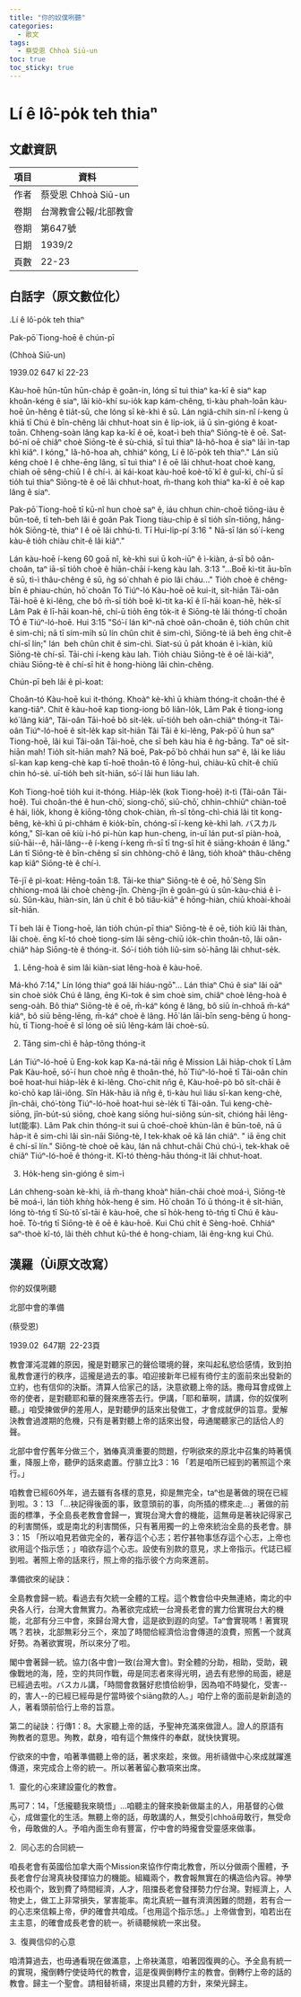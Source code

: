 ```yaml
---
title: "你的奴僕咧聽"
categories:
  - 散文
tags:
  - 蔡受恩 Chhoà Siū-un
toc: true
toc_sticky: true
---
```


# Lí ê lô͘-po̍k teh thiaⁿ

## 文獻資訊

| 項目 | 資料 |
|---|---|
| 作者 | 蔡受恩 Chhoà Siū-un |
| 卷期 | 台灣教會公報/北部教會 |
| 卷期 | 第647號 |
| 日期 | 1939/2 |
| 頁數 | 22-23 |

## 白話字（原文數位化）

.Lí ê lô͘-po̍k teh thiaⁿ

Pak-pō͘ Tiong-hoē ê chún-pī

(Chhoà Siū-un)

1939.02 647 kî 22-23

Kàu-hoē hūn-tūn hūn-cha̍p ê goân-in, lóng sī tuì thiaⁿ ka-kī ê siaⁿ kap khoân-kéng ê siaⁿ, lâi kiò-khí su-io̍k kap kám-chêng, tì-kàu phah-loān kàu-hoē ūn-hêng ê tia̍t-sū, che lóng sī kè-khì ê sū. Lán ngiâ-chih sin-nî í-keng ū khiā tī Chú ê bīn-chêng lâi chhut-hoat sin ê li̍p-iok, iā ū sìn-gióng ê koat-toān. Chheng-soàn lâng kap ka-kī ê oē, koat-ì beh thiaⁿ Siōng-tè ê oē. Sat-bó͘-ní oē chiâⁿ choè Siōng-tè ê sù-chiá, sī tuì thiaⁿ Iâ-hô-hoa ê siaⁿ lâi ìn-tap khì kiâⁿ. I kóng," Iâ-hô-hoa ah, chhiáⁿ kóng, Lí ê lô͘-po̍k teh thiaⁿ." Lán siū kéng choè I ê chhe-ēng lâng, sī tuì thiaⁿ I ê oē lâi chhut-hoat choè kang, chiah oē sêng-chiū I ê chí-ì. ài kái-koat kàu-hoē koè-tō͘ kî ê guî-ki, chí-ū sī tio̍h tuì thiaⁿ Siōng-tè ê oē lâi chhut-hoat, m̄-thang koh thiaⁿ ka-kī ê oē kap lâng ê siaⁿ.

Pak-pō͘ Tiong-hoē tī kū-nî hun choè saⁿ ê, iáu chhun chin-choē tiōng-iàu ê būn-toê, tī teh-beh lâi ê goân Pak Tiong tiàu-chi̍p ê sî tio̍h sīn-tiōng, hâng-ho̍k Siōng-tè, thiaⁿ I ê oē lâi chhú-tì. Tī Hui-li̍p-pí 3:16 " Nā-sī lán só͘ í-keng kàu-ê tio̍h chiàu chit-ê lâi kiâⁿ."

Lán kàu-hoē í-keng 60 goā nî, kè-khì sui ū koh-iūⁿ ê ì-kiàn, á-sī bô oân-choân, taⁿ iā-sī tio̍h choè ê hiān-chāi í-keng kàu lah. 3:13 "...Boē kì-tit āu-bīn ê sū, tì-ì thâu-chêng ê sū, ǹg só͘ chhah ê pio lâi cháu..." Tio̍h choè ê chêng-bīn ê phiau-chún, hō͘ choân Tó Tiúⁿ-ló Kàu-hoē oē kui-it, si̍t-hiān Tâi-oân Tāi-hoē ê ki-lêng, che bô m̄-sī tio̍h boē kì-tit ka-kī ê lī-hāi koan-hē, he̍k-sī Lâm Pak ê lī-hāi koan-hē, chí-ū tio̍h ēng to̍k-it ê Siōng-tè lâi thóng-tī choân TÓ ê Tiúⁿ-ló-hoē. Hui 3:15 "Só͘-í lán kìⁿ-nā choè oân-choân ê, tio̍h chûn chit ê sim-chì; nā tī sím-mi̍h sū lín chûn chit ê sim-chì, Siōng-tè iā beh ēng chit-ê chí-sī lín;" lán  beh chûn chit ê sim-chì. Siat-sú ū pa̍t khoán ê ì-kiàn, kiû Siōng-tè chí-sī. Tāi-chì í-keng kàu lah. Tio̍h chiàu Siōng-tè ê oē lâi-kiâⁿ, chiàu Siōng-tè ê chí-sī hit ê hong-hiòng lâi chìn-chêng.

Chún-pī beh lâi ê pì-koat:

Choân-tó Kàu-hoē kui it-thóng. Khoàⁿ kè-khì ū khiàm thóng-it choân-thé ê kang-tiâⁿ. Chit ê kàu-hoē kap tiong-iong bô liân-lo̍k, Lâm Pak ê tiong-iong kó͘ lâng kiâⁿ, Tâi-oân Tāi-hoē bô si̍t-le̍k. uī-tio̍h beh oân-chiâⁿ thóng-it Tâi-oân Tiúⁿ-ló-hoē ê si̍t-le̍k kap si̍t-hiān Tâi Tāi ê ki-lêng, Pak-pō͘ ū hun saⁿ Tiong-hoē, lâi kui Tâi-oân Tāi-hoē, che sī beh kàu hia ê ǹg-bāng. Taⁿ oē si̍t-hiān mah! Tio̍h si̍t-hiān mah? Nā boē, Pak-pō͘ bô chhái hun saⁿ ê, lâi ke liáu sî-kan kap keng-chè kap tī-hoē thoân-tō ê lōng-huì, chiàu-kū chi̍t-ê chiū chin hó-sè. uī-tio̍h beh si̍t-hiān, só͘-í lâi hun liáu lah.

Koh Tiong-hoē tio̍h kui it-thóng. Hia̍p-le̍k (kok Tiong-hoē) it-tì (Tâi-oân Tāi-hoē). Tuì choân-thé ê hun-chō͘, siong-chō͘, siū-chō͘, chhin-chhiūⁿ chiàn-toē ê hái, lio̍k, khong ê kiōng-tông chok-chiàn, m̄-sī tông-chì-chiá lâi tit kong-bêng, kè-khì ū pi-chhám ê kio̍k-bīn, chóng-sī í-keng kè-khì lah. バスカル kóng," Sî-kan oē kiù i-hó pi-hùn kap hun-cheng, in-uī lán put-sî piàn-hoà, siū-hāi--ê, hāi-lâng--ê í-keng í-keng m̄-sī tī tng-sî hit ê siāng-khoán ê lâng." Lán tī Siōng-tè ê bīn-chêng sī sin chhòng-chō ê lâng, tio̍h khoàⁿ thâu-chêng kap kiâⁿ Siōng-tè ê chí-ì.

Tē-jī ê pì-koat: Hēng-toān 1:8. Tāi-ke thiaⁿ Siōng-tè ê oē, hō͘ Sèng Sîn chhiong-moá lâi choè chèng-jîn. Chèng-jîn ê goân-gú ū sûn-kàu-chiá ê ì-sù. Sûn-kàu, hiàn-sin, lán ū chit ê bô tiâu-kiāⁿ ê hōng-hiàn, chiū khoài-khoài si̍t-hiān.

Tī beh lâi ê Tiong-hoē, lán tio̍h chún-pī thiaⁿ Siōng-tè ê oē, tio̍h kiû lâi thàn, lâi choè. ēng kî-tó choè tiong-sim lâi sêng-chiū io̍k-chìn thoân-tō, lâi oân-chiâⁿ ha̍p Siōng-tè ê thóng-it. Só͘-í tio̍h tio̍h liû-sim sò͘-hāng lâi chhut-se̍k.

1. Lêng-hoà ê sim lâi kiàn-siat lêng-hoà ê kàu-hoē.

Má-khó 7:14," Lín lóng thiaⁿ goá lâi hiáu-ngō͘"... Lán thiaⁿ Chú ê siaⁿ lâi oāⁿ sin choè sio̍k Chú ê lâng, ēng Ki-tok ê sim choè sim, chiâⁿ choè lêng-hoà ê seng-oa̍h. Bô thiaⁿ Siōng-tè ê oē, m̄-káⁿ kóng ê lâng, bô siū ín-chhoā m̄-káⁿ kiâⁿ, bô siū bēng-lēng, m̄-káⁿ choè ê lâng. Hō͘ lán lāi-bīn seng-bēng ū hong-hù, tī Tiong-hoē ê sî lóng oē siū lêng-kám lâi choè-sū.

2. Tâng sim-chì ê ha̍p-tông thóng-it

Lán Tiúⁿ-ló-hoē ū Eng-kok kap Ka-ná-tāi nn̄g ê Mission Lâi hia̍p-chok tī Lâm Pak Kàu-hoē, só͘-í hun choè nn̄g ê thoân-thé, hō͘ Tiúⁿ-ló-hoē tī Tâi-oân chin boē hoat-hui hia̍p-le̍k ê ki-lêng. Cho͘-chit nn̄g ê, Kàu-hoē-pò bô si̍t-chāi ê ko͘-chō kap lāi-iông. Sîn Ha̍k-hāu iā nn̄g ê, tì-kàu huì liáu sî-kan keng-chè, jîn-châi, chó͘-tòng Tiúⁿ-ló-hoē hoat-hui sè-le̍k tī Tâi-oân. Tuì keng-chè-siōng, jîn-bu̍t-sú siōng, choè kang siōng hui-siông sún-sit, chióng hāi lêng-lut(能率). Lâm Pak chin thóng-it sui ū choē-choē khùn-lân ê būn-toê, nā ū ha̍p-it ê sim-chì lâi sìn-nāi Siōng-tè, I tek-khak oē kā lán chiâⁿ. " iā ēng chit ê chí-sī lín." Siōng-tè choè oē kàu, lán nā chhut-chāi Chú chú-ì, tek-khak oē chiâⁿ Tiúⁿ-ló-hoē ê thóng-it. Kî-tó thèng-hāu thóng-it lâi chhut-hoat.

3. Ho̍k-heng sìn-gióng ê sim-ì

Lán chheng-soàn kè-khì, iā m̄-thang khoàⁿ hiān-chāi choè moá-ì, Siōng-tè bē moá-ì, lán tio̍h khǹg ho̍k-heng ê sim. Hō͘ choân Tó ū thóng-it ê si̍t-hiān, lóng tò-tńg tī Sù-tô͘ sî-tāi ê kàu-hoē, che sī ho̍k-heng tò-tńg tī Chú ê kàu-hoē. Tò-tńg tī Siōng-tè ê oē ê kàu-hoē. Kui Chú chi̍t ê Sèng-hoē. Chhiáⁿ saⁿ-thoè kî-tó, lâi the̍h chhut kū-thé ê hong-chiam, lâi êng-kng kui Chú.

## 漢羅（Ùi原文改寫）

你的奴僕咧聽

北部中會的準備

(蔡受恩)

1939.02  647期  22-23頁

教會渾沌混雜的原因，攏是對聽家己的聲佮環境的聲，來叫起私慾佮感情，致到拍亂教會運行的秩序，這攏是過去的事。咱迎接新年已經有徛佇主的面前來出發新的立約，也有信仰的決斷。清算人佮家己的話，決意欲聽上帝的話。撒母耳會成做上帝的使者，是對聽耶和華的聲來應答去行。伊講，「耶和華啊，請講，你的奴僕咧聽。」咱受揀做伊的差用人，是對聽伊的話來出發做工，才會成就伊的旨意。愛解決教會過渡期的危機，只有是著對聽上帝的話來出發，毋通閣聽家己的話佮人的聲。

北部中會佇舊年分做三个，猶偆真濟重要的問題，佇咧欲來的原北中召集的時著慎重，降服上帝，聽伊的話來處置。佇腓立比3：16 「若是咱所已經到的著照這个來行。」

咱教會已經60外年，過去雖有各樣的意見，抑是無完全，taⁿ也是著做的現在已經到啦。3：13 「...袂記得後面的事，致意頭前的事，向所插的標來走...」著做的前面的標準，予全島長老教會會歸一，實現台灣大會的機能，這無毋是著袂記得家己的利害關係，或是南北的利害關係，只有著用獨一的上帝來統治全島的長老會。腓3：15 「所以咱見若做完全的，著存這个心志；若佇甚物事恁存這个心志，上帝也欲用這个指示恁；」咱欲存這个心志。設使有別款的意見，求上帝指示。代誌已經到啦。著照上帝的話來行，照上帝的指示彼个方向來進前。

準備欲來的祕訣：

全島教會歸一統。看過去有欠統一全體的工程。這个教會佮中央無連絡，南北的中央各人行，台灣大會無實力。為著欲完成統一台灣長老會的實力佮實現台大的機能，北部有分三中會，來歸台灣大會，這是欲到遐的向望。Taⁿ會實現嗎！著實現嗎？若袂，北部無彩分三个，來加了時間佮經濟佮治會傳道的浪費，照舊一个就真好勢。為著欲實現，所以來分了啦。

閣中會著歸一統。協力(各中會)一致(台灣大會)。對全體的分助，相助，受助，親像戰地的海，陸，空的共同作戰，毋是同志者來得光明，過去有悲慘的局面，總是已經過去啦。バスカル講，「時間會救醫好悲憤佮紛爭，因為咱不時變化，受害--的，害人--的已經已經毋是佇當時彼个siāng款的人。」咱佇上帝的面前是新創造的人，著看頭前佮行上帝的旨意。

第二的祕訣：行傳1：8。大家聽上帝的話，予聖神充滿來做證人。證人的原語有殉教者的意思。殉教，獻身，咱有這个無條件的奉獻，就快快實現。

佇欲來的中會，咱著準備聽上帝的話，著求來趁，來做。用祈禱做中心來成就躍進傳道，來完成合上帝的統一。所以著著留心數項來出席。

1.  靈化的心來建設靈化的教會。

馬可7：14，「恁攏聽我來曉悟」...咱聽主的聲來換新做屬主的人，用基督的心做心，成做靈化的生活。無聽上帝的話，毋敢講的人，無受引chhoā毋敢行，無受命令，毋敢做的人。予咱內面生命有豐富，佇中會的時攏會受靈感來做事。

2.  同心志的合同統一

咱長老會有英國佮加拿大兩个Mission來協作佇南北教會，所以分做兩个團體，予長老會佇台灣真袂發揮協力的機能。組織兩个，教會報無實在的構造佮內容。神學校也兩个，致到費了時間經濟，人才，阻擋長老會發揮勢力佇台灣。對經濟上，人物史上，做工上非常損失，掌害能率。南北真統一雖有濟濟困難的問題，若有合一的心志來信賴上帝，伊的確會共咱成。「也用這个指示恁。」上帝做會到，咱若出在主主意，的確會成長老會的統一。祈禱聽候統一來出發。

3.  復興信仰的心意

咱清算過去，也毋通看現在做滿意，上帝袂滿意，咱著囥復興的心。予全島有統一的實現，攏倒轉佇使徒時代的教會，這是復興倒轉佇主的教會。倒轉佇上帝的話的教會。歸主一个聖會。請相替祈禱，來提出具體的方針，來榮光歸主。
